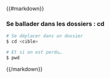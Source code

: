 {{#markdown}}
### Se ballader dans les dossiers : cd

```bash
# Se déplacer dans un dossier
$ cd <cible>
```

```bash
# Et si on est perdu…
$ pwd
```
{{/markdown}}